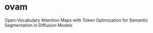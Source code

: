 # ovam
Open-Vocabulary Attention Maps with Token Optimization for Semantic Segmentation in Diffusion Models
